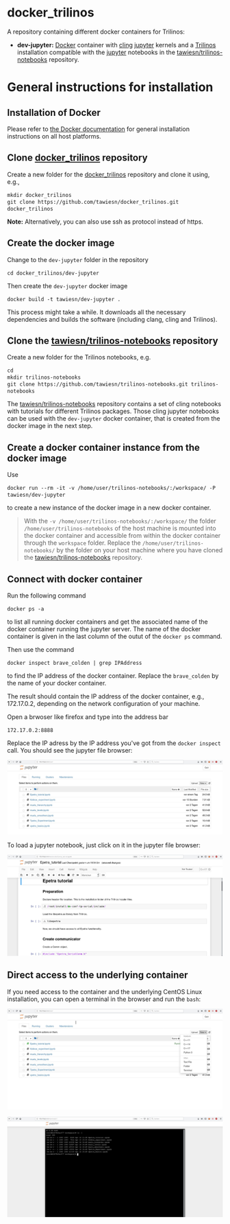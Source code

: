 # docker_trilinos

A repository containing different docker containers for Trilinos:

- __dev-jupyter:__ [Docker](https://www.docker.com/) container with [cling](https://root.cern.ch/cling) [jupyter](https://jupyter.org/) kernels and a [Trilinos](https://trilinos.github.io/) installation compatible with the [jupyter](https://jupyter.org/) notebooks in the [tawiesn/trilinos-notebooks](https://github.com/tawiesn/trilinos-notebooks) repository.

# General instructions for installation

## Installation of Docker

Please refer to [the Docker documentation](https://docs.docker.com/install/) for general installation instructions on all host platforms.

## Clone [docker_trilinos](https://github.com/tawiesn/docker_trilinos) repository

Create a new folder for the [docker_trilinos](https://github.com/tawiesn/docker_trilinos) repository and clone it using, e.g.,
```
mkdir docker_trilinos
git clone https://github.com/tawiesn/docker_trilinos.git docker_trilinos
```
__Note:__ Alternatively, you can also use ssh as protocol instead of https.

## Create the docker image
Change to the `dev-jupyter` folder in the repository
``` 
cd docker_trilinos/dev-jupyter
```
Then create the `dev-jupyter` docker image
```
docker build -t tawiesn/dev-jupyter .
```
This process might take a while. It downloads all the necessary dependencies and builds the software (including clang, cling and Trilinos).

## Clone the [tawiesn/trilinos-notebooks](https://github.com/tawiesn/trilinos-notebooks) repository

Create a new folder for the Trilinos notebooks, e.g.
```
cd
mkdir trilinos-notebooks
git clone https://github.com/tawiesn/trilinos-notebooks.git trilinos-notebooks
```
The [tawiesn/trilinos-notebooks](https://github.com/tawiesn/trilinos-notebooks) repository contains a set of cling notebooks with tutorials for different Trilinos packages. Those cling jupyter notebooks can be used with the `dev-jupyter` docker container, that is created from the docker image in the next step.

## Create a docker container instance from the docker image
Use
```
docker run --rm -it -v /home/user/trilinos-notebooks/:/workspace/ -P tawiesn/dev-jupyter
```
to create a new instance of the docker image in a new docker container. 
> With the `-v /home/user/trilinos-notebooks/:/workspace/` the folder `/home/user/trilinos-notebooks` of the host machine is mounted into the docker container and accessible from within the docker container through the `workspace` folder. Replace the `/home/user/trilinos-notebooks/` by the folder on your host machine where you have cloned the [tawiesn/trilinos-notebooks](https://github.com/tawiesn/trilinos-notebooks) repository.

## Connect with docker container

Run the following command
```
docker ps -a
```
to list all running docker containers and get the associated name of the docker container running the jupyter server. The name of the docker container is given in the last column of the outut of the `docker ps` command.

Then use the command
```
docker inspect brave_colden | grep IPAddress
```
to find the IP address of the docker container. Replace the `brave_colden` by the name of your docker container.

The result should contain the IP address of the docker container, e.g., 172.17.0.2, depending on the network configuration of your machine.

Open a brwoser like firefox and type into the address bar
```
172.17.0.2:8888
```
Replace the IP adress by the IP address you've got from the `docker inspect` call. You should see the jupyter file browser:

![alt text](https://github.com/tawiesn/docker_trilinos/blob/master/jupyter-browser.jpg "Jupyter file browser")

To load a jupyter notebook, just click on it in the jupyter file browser:

![alt text](https://github.com/tawiesn/docker_trilinos/blob/master/jupyter-epetra-tutorial.jpg "Jupyter file browser")

## Direct access to the underlying container

If you need access to the container and the underlying CentOS Linux installation, you can open a terminal in the browser and run the `bash`:

![alt text](https://github.com/tawiesn/docker_trilinos/blob/master/jupyter-menu.jpg "Jupyter file browser")

![alt text](https://github.com/tawiesn/docker_trilinos/blob/master/jupyter-terminal.jpg "Jupyter file browser")

